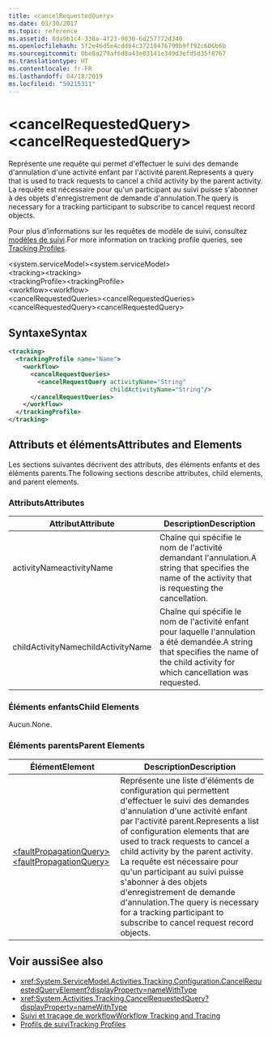 ```yaml
---
title: <cancelRequestedQuery>
ms.date: 03/30/2017
ms.topic: reference
ms.assetid: 8da9b1c4-338a-4f23-9830-6d257772d340
ms.openlocfilehash: 5f2e46d5e4cdd64c37219476790b9ff92c606b6b
ms.sourcegitcommit: 0be8a279af6d8a43e03141e349d3efd5d35f8767
ms.translationtype: HT
ms.contentlocale: fr-FR
ms.lasthandoff: 04/18/2019
ms.locfileid: "59215311"
---
```

# <a name="cancelrequestedquery"></a><span data-ttu-id="bd373-101">\<cancelRequestedQuery></span><span class="sxs-lookup"><span data-stu-id="bd373-101">\<cancelRequestedQuery></span></span>
<span data-ttu-id="bd373-102">Représente une requête qui permet d'effectuer le suivi des demande d'annulation d'une activité enfant par l'activité parent.</span><span class="sxs-lookup"><span data-stu-id="bd373-102">Represents a query that is used to track requests to cancel a child activity by the parent activity.</span></span> <span data-ttu-id="bd373-103">La requête est nécessaire pour qu'un participant au suivi puisse s'abonner à des objets d'enregistrement de demande d'annulation.</span><span class="sxs-lookup"><span data-stu-id="bd373-103">The query is necessary for a tracking participant to subscribe to cancel request record objects.</span></span>  
  
 <span data-ttu-id="bd373-104">Pour plus d’informations sur les requêtes de modèle de suivi, consultez [modèles de suivi](../../../../../docs/framework/windows-workflow-foundation/tracking-profiles.md).</span><span class="sxs-lookup"><span data-stu-id="bd373-104">For more information on tracking profile queries, see [Tracking Profiles](../../../../../docs/framework/windows-workflow-foundation/tracking-profiles.md).</span></span>  
  
<span data-ttu-id="bd373-105">\<system.serviceModel></span><span class="sxs-lookup"><span data-stu-id="bd373-105">\<system.serviceModel></span></span>  
<span data-ttu-id="bd373-106">\<tracking></span><span class="sxs-lookup"><span data-stu-id="bd373-106">\<tracking></span></span>  
<span data-ttu-id="bd373-107">\<trackingProfile></span><span class="sxs-lookup"><span data-stu-id="bd373-107">\<trackingProfile></span></span>  
<span data-ttu-id="bd373-108">\<workflow></span><span class="sxs-lookup"><span data-stu-id="bd373-108">\<workflow></span></span>  
<span data-ttu-id="bd373-109">\<cancelRequestedQueries></span><span class="sxs-lookup"><span data-stu-id="bd373-109">\<cancelRequestedQueries></span></span>  
<span data-ttu-id="bd373-110">\<cancelRequestedQuery></span><span class="sxs-lookup"><span data-stu-id="bd373-110">\<cancelRequestedQuery></span></span>  
  
## <a name="syntax"></a><span data-ttu-id="bd373-111">Syntaxe</span><span class="sxs-lookup"><span data-stu-id="bd373-111">Syntax</span></span>  
  
```xml  
<tracking>
  <trackingProfile name="Name">
    <workflow>
      <cancelRequestQueries>
        <cancelRequestQuery activityName="String" 
                            childActivityName="String"/>
      </cancelRequestQueries>
    </workflow>
  </trackingProfile>
</tracking>  
```  
  
## <a name="attributes-and-elements"></a><span data-ttu-id="bd373-112">Attributs et éléments</span><span class="sxs-lookup"><span data-stu-id="bd373-112">Attributes and Elements</span></span>  
 <span data-ttu-id="bd373-113">Les sections suivantes décrivent des attributs, des éléments enfants et des éléments parents.</span><span class="sxs-lookup"><span data-stu-id="bd373-113">The following sections describe attributes, child elements, and parent elements.</span></span>  
  
### <a name="attributes"></a><span data-ttu-id="bd373-114">Attributs</span><span class="sxs-lookup"><span data-stu-id="bd373-114">Attributes</span></span>  
  
|<span data-ttu-id="bd373-115">Attribut</span><span class="sxs-lookup"><span data-stu-id="bd373-115">Attribute</span></span>|<span data-ttu-id="bd373-116">Description</span><span class="sxs-lookup"><span data-stu-id="bd373-116">Description</span></span>|  
|---------------|-----------------|  
|<span data-ttu-id="bd373-117">activityName</span><span class="sxs-lookup"><span data-stu-id="bd373-117">activityName</span></span>|<span data-ttu-id="bd373-118">Chaîne qui spécifie le nom de l'activité demandant l'annulation.</span><span class="sxs-lookup"><span data-stu-id="bd373-118">A string that specifies the name of the activity that is requesting the cancellation.</span></span>|  
|<span data-ttu-id="bd373-119">childActivityName</span><span class="sxs-lookup"><span data-stu-id="bd373-119">childActivityName</span></span>|<span data-ttu-id="bd373-120">Chaîne qui spécifie le nom de l'activité enfant pour laquelle l'annulation a été demandée.</span><span class="sxs-lookup"><span data-stu-id="bd373-120">A string that specifies the name of the child activity for which cancellation was requested.</span></span>|  
  
### <a name="child-elements"></a><span data-ttu-id="bd373-121">Éléments enfants</span><span class="sxs-lookup"><span data-stu-id="bd373-121">Child Elements</span></span>  
 <span data-ttu-id="bd373-122">Aucun.</span><span class="sxs-lookup"><span data-stu-id="bd373-122">None.</span></span>  
  
### <a name="parent-elements"></a><span data-ttu-id="bd373-123">Éléments parents</span><span class="sxs-lookup"><span data-stu-id="bd373-123">Parent Elements</span></span>  
  
|<span data-ttu-id="bd373-124">Élément</span><span class="sxs-lookup"><span data-stu-id="bd373-124">Element</span></span>|<span data-ttu-id="bd373-125">Description</span><span class="sxs-lookup"><span data-stu-id="bd373-125">Description</span></span>|  
|-------------|-----------------|  
|[<span data-ttu-id="bd373-126">\<faultPropagationQuery></span><span class="sxs-lookup"><span data-stu-id="bd373-126">\<faultPropagationQuery></span></span>](../../../../../docs/framework/configure-apps/file-schema/windows-workflow-foundation/faultpropagationquery.md)|<span data-ttu-id="bd373-127">Représente une liste d'éléments de configuration qui permettent d'effectuer le suivi des demandes d'annulation d'une activité enfant par l'activité parent.</span><span class="sxs-lookup"><span data-stu-id="bd373-127">Represents a list of configuration elements that are used to track requests to cancel a child activity by the parent activity.</span></span> <span data-ttu-id="bd373-128">La requête est nécessaire pour qu'un participant au suivi puisse s'abonner à des objets d'enregistrement de demande d'annulation.</span><span class="sxs-lookup"><span data-stu-id="bd373-128">The query is necessary for a tracking participant to subscribe to cancel request record objects.</span></span>|  
  
## <a name="see-also"></a><span data-ttu-id="bd373-129">Voir aussi</span><span class="sxs-lookup"><span data-stu-id="bd373-129">See also</span></span>

- <xref:System.ServiceModel.Activities.Tracking.Configuration.CancelRequestedQueryElement?displayProperty=nameWithType>
- <xref:System.Activities.Tracking.CancelRequestedQuery?displayProperty=nameWithType>
- [<span data-ttu-id="bd373-130">Suivi et traçage de workflow</span><span class="sxs-lookup"><span data-stu-id="bd373-130">Workflow Tracking and Tracing</span></span>](../../../../../docs/framework/windows-workflow-foundation/workflow-tracking-and-tracing.md)
- [<span data-ttu-id="bd373-131">Profils de suivi</span><span class="sxs-lookup"><span data-stu-id="bd373-131">Tracking Profiles</span></span>](../../../../../docs/framework/windows-workflow-foundation/tracking-profiles.md)
